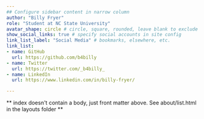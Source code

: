 ```yaml
---
## Configure sidebar content in narrow column
author: "Billy Fryer"
role: "Student at NC State University"
avatar_shape: circle # circle, square, rounded, leave blank to exclude
show_social_links: true # specify social accounts in site config
link_list_label: "Social Media" # bookmarks, elsewhere, etc.
link_list:
- name: GitHub
  url: https://github.com/b4billy
- name: Twitter
  url: https://twitter.com/_b4billy_
- name: LinkedIn
  url: https://www.linkedin.com/in/billy-fryer/

---
```


** index doesn't contain a body, just front matter above.
See about/list.html in the layouts folder **